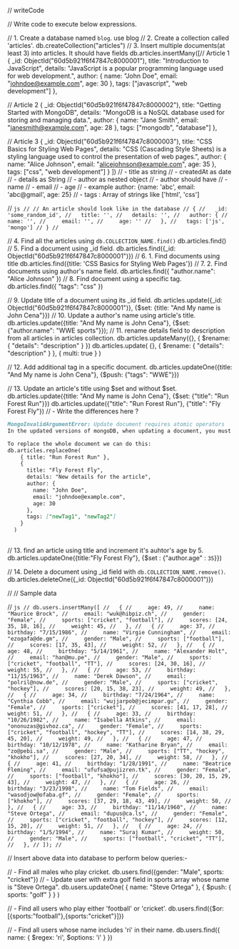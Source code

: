 // writeCode

// Write code to execute below expressions.

// 1. Create a database named `blog`.
use blog
// 2. Create a collection called 'articles'.
db.createCollection("articles")
// 3. Insert multiple documents(at least 3) into articles. It should have fields
db.articles.insertMany([// Article 1
{
  _id: ObjectId("60d5b921f6f47847c8000001"),
  title: "Introduction to JavaScript",
  details: "JavaScript is a popular programming language used for web development.",
  author: {
    name: "John Doe",
    email: "johndoe@example.com",
    age: 30
  },
  tags: ["javascript", "web development"]
},

// Article 2
{
  _id: ObjectId("60d5b921f6f47847c8000002"),
  title: "Getting Started with MongoDB",
  details: "MongoDB is a NoSQL database used for storing and managing data.",
  author: {
    name: "Jane Smith",
    email: "janesmith@example.com",
    age: 28
  },
  tags: ["mongodb", "database"]
},

// Article 3
{
  _id: ObjectId("60d5b921f6f47847c8000003"),
  title: "CSS Basics for Styling Web Pages",
  details: "CSS (Cascading Style Sheets) is a styling language used to control the presentation of web pages.",
  author: {
    name: "Alice Johnson",
    email: "alicejohnson@example.com",
    age: 35
  },
  tags: ["css", "web development"]
}
])
// - title as string
// - createdAt as date
// - details as String
// - author as nested object
//   - author should have
//     - name
//     - email
//     - age
//     - example author: {name: 'abc', email: 'abc@gmail', age: 25}
// - tags : Array of strings like ['html', 'css']

// ```js
// // An article should look like in the database
// {
//   _id: 'some_random_id',
//   title: '',
//   details: '',
//   author: {
//     name: '',
//     email: '',
//     age: ''
//   },
//   tags: ['js', 'mongo']
// }
// ```

// 4. Find all the articles using `db.COLLECTION_NAME.find()`
db.articles.find()
// 5. Find a document using \_id field.
db.articles.find({_id: ObjectId("60d5b921f6f47847c8000001")})
// 6. 1. Find documents using title
db.articles.find({title: 'CSS Basics for Styling Web Pages'})
// 7. 2. Find documents using author's name field.
db.articles.find({ "author.name": "Alice Johnson" })
// 8. Find document using a specific tag.
db.articles.find({ "tags": "css" })


// 9. Update title of a document using its \_id field.
db.articles.update({_id: ObjectId("60d5b921f6f47847c8000001")}, {$set: {title: "And My name is John Cena"}})
// 10. Update a author's name using article's title.
db.articles.update({title: "And My name is John Cena"}, {$set: {"author.name": "WWE sports"}});
// 11. rename details field to description from all articles in articles collection.
db.articles.updateMany({}, { $rename: { "details": "description" } })
db.articles.update(
    {},
    { $rename: { "details": "description" } },
    { multi: true }
  )
  
// 12. Add additional tag in a specific document.
db.articles.updateOne({title: "And My name is John Cena"}, {$push: {"tags": "WWE"}})

// 13. Update an article's title using $set and without $set.
db.articles.update({title: "And My name is John Cena"}, {$set: {"title": "Run Forest Run"}})
db.articles.update({"title": "Run Forest Run"}, {"title": "Fly Forest Fly"})
// - Write the differences here ?
```md
MongoInvalidArgumentError: Update document requires atomic operators
In the updated versions of mongoDB, when updating a document, you must use atomic update operators like $set to modify specific fields. Without using atomic operators, you cannot directly update a single field.

To replace the whole document we can do this:
db.articles.replaceOne(
    { title: "Run Forest Run" },
    {
      title: "Fly Forest Fly",
      details: "New details for the article",
      author: {
        name: "John Doe",
        email: "johndoe@example.com",
        age: 30
      },
      tags: ["newTag1", "newTag2"]
    }
  )
  

```
// 13. find an article using title and increment it's auhtor's age by 5.
db.articles.updateOne({title:"Fly Forest Fly"}, {$set : {"author.age" : `35`}})

// 14. Delete a document using \_id field with `db.COLLECTION_NAME.remove()`.
db.articles.deleteOne({_id: ObjectId("60d5b921f6f47847c8000001")})

// // Sample data

// ```js
// db.users.insertMany([
//   {
//     age: 49,
//     name: "Maurice Brock",
//     email: "wuk@hibpiz.ch",
//     gender: "Female",
//     sports: ["cricket", "football"],
//     scores: [24, 35, 18, 16],
//     weight: 45,
//   },
//   {
//     age: 37,
//     birthday: "7/15/1986",
//     name: "Virgie Cunningham",
//     email: "ezogafa@de.gm",
//     gender: "Male",
//     sports: ["football"],
//     scores: [17, 35, 43],
//     weight: 52,
//   },
//   {
//     age: 48,
//     birthday: "5/14/1961",
//     name: "Alexander Holt",
//     email: "han@mu.pe",
//     gender: "Male",
//     sports: ["cricket", "football", "TT"],
//     scores: [24, 30, 16],
//     weight: 55,
//   },
//   {
//     age: 53,
//     birthday: "11/15/1963",
//     name: "Derek Dawson",
//     email: "polril@now.de",
//     gender: "Male",
//     sports: ["cricket", "hockey"],
//     scores: [20, 15, 38, 23],
//     weight: 49,
//   },
//   {
//     age: 34,
//     birthday: "7/24/1964",
//     name: "Cynthia Cobb",
//     email: "wujjarpob@jecimpar.gu",
//     gender: "Female",
//     sports: ["cricket"],
//     scores: [41, 17, 28],
//     weight: 51,
//   },
//   {
//     age: 33,
//     birthday: "10/26/1982",
//     name: "Isabella Atkins",
//     email: "ononuzas@givhoz.ca",
//     gender: "Female",
//     sports: ["cricket", "football", "hockey", "TT"],
//     scores: [14, 38, 29, 45, 20],
//     weight: 49,
//   },
//   {
//     age: 47,
//     birthday: "10/12/1978",
//     name: "Katharine Bryan",
//     email: "zo@pebi.sa",
//     gender: "Male",
//     sports: ["TT", "hockey", "khokho"],
//     scores: [27, 20, 34],
//     weight: 58,
//   },
//   {
//     age: 41,
//     birthday: "1/28/1991",
//     name: "Beatrice Fleming",
//     email: "ufufsa@pujizren.tk",
//     gender: "Female",
//     sports: ["football", "khokho"],
//     scores: [30, 20, 15, 29, 43],
//     weight: 47,
//   },
//   {
//     age: 26,
//     birthday: "3/23/1998",
//     name: "Tom Fields",
//     email: "wasodjow@ofaba.gf",
//     gender: "Female",
//     sports: ["khokho"],
//     scores: [37, 29, 18, 43, 49],
//     weight: 50,
//   },
//   {
//     age: 33,
//     birthday: "11/14/1960",
//     name: "Steve Ortega",
//     email: "dupus@ca.ls",
//     gender: "Female",
//     sports: ["cricket", "football", "hockey"],
//     scores: [12, 15, 20],
//     weight: 51,
//   },
//   {
//     age: 24,
//     birthday: "1/5/1994",
//     name: "Suraj Kumar",
//     weight: 50,
//     gender: "Male",
//     sports: ["football", "cricket", "TT"],
//   },
// ]);
// ```

// Insert above data into database to perform below queries:-

// - Find all males who play cricket.
db.users.find({gender: "Male", sports: "cricket"})
// - Update user with extra golf field in sports array whose name is "Steve Ortega".
db.users.updateOne(
    { name: "Steve Ortega" },
    { $push: { sports: "golf" } }
  )
  
// - Find all users who play either 'football' or 'cricket'.
db.users.find({$or:[{sports:"football"},{sports:"cricket"}]})

// - Find all users whose name includes 'ri' in their name.
db.users.find({ name: { $regex: 'ri', $options: 'i' } })

